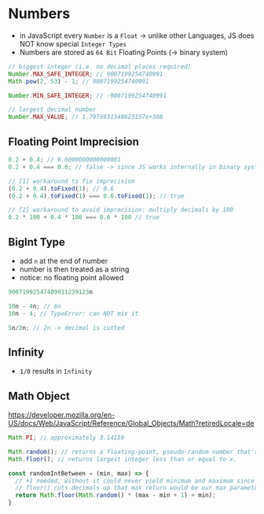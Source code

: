 # Numbers

- in JavaScript every `Number` is a `Float` -> unlike other Languages, JS does NOT know special `Integer Types`
- Numbers are stored as `64 Bit` Floating Points (-> binary system)

```JavaScript
// biggest integer (i.e. no decimal places required)
Number.MAX_SAFE_INTEGER; // 9007199254740991
Math.pow(2, 53) - 1; // 9007199254740991

Number.MIN_SAFE_INTEGER; // -9007199254740991

// largest decimal number
Number.MAX_VALUE; // 1.7976931348623157e+308
```

## Floating Point Imprecision

```JavaScript
0.2 + 0.4; // 0.6000000000000001
0.2 + 0.4 === 0.6; // false -> since JS works internally in binary system, NOT in decimal system, so converts your decimal into binary, does calculation and re-converts into decimal for humans

// [1] workaround to fix imprecision
(0.2 + 0.4).toFixed(1); // 0.6
(0.2 + 0.4).toFixed(1) === 0.6.toFixed(1); // true

// [2] workaround to avoid imprecision: multiply decimals by 100
0.2 * 100 + 0.4 * 100 === 0.6 * 100 // true
```

## BigInt Type

- add `n` at the end of number
- number is then treated as a string
- notice: no floating point allowed

```JavaScript
90071992547409911239123n

10n - 4n; // 6n
10n - 4; // TypeError: can NOT mix it

5n/2n; // 2n -> decimal is cutted
```

## Infinity

- `1/0` results in `Infinity`

## Math Object

<https://developer.mozilla.org/en-US/docs/Web/JavaScript/Reference/Global_Objects/Math?retiredLocale=de>

```JavaScript
Math.PI; // approximately 3.14159

Math.random(); // returns a floating-point, pseudo-random number that's greater than or equal to 0 and less than 1
Math.floor(); // returns largest integer less than or equal to x.

const randomIntBetween = (min, max) => {
  // +1 needed, without it could never yield minimum and maximum since 0 and 1 are not included into random()
  // floor() cuts decimals up that max return would be our max parameter
  return Math.floor(Math.random() * (max - min + 1) + min);
}
```
